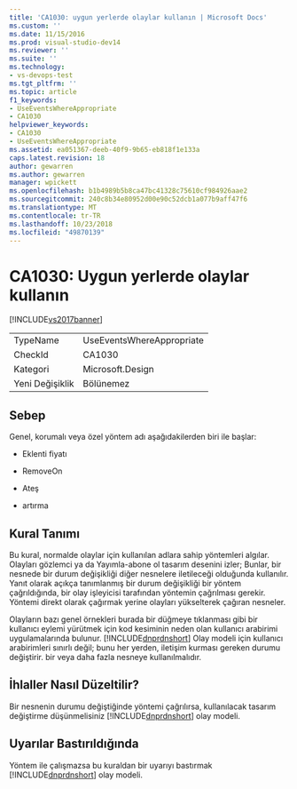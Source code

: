 ```yaml
---
title: 'CA1030: uygun yerlerde olaylar kullanın | Microsoft Docs'
ms.custom: ''
ms.date: 11/15/2016
ms.prod: visual-studio-dev14
ms.reviewer: ''
ms.suite: ''
ms.technology:
- vs-devops-test
ms.tgt_pltfrm: ''
ms.topic: article
f1_keywords:
- UseEventsWhereAppropriate
- CA1030
helpviewer_keywords:
- CA1030
- UseEventsWhereAppropriate
ms.assetid: ea051367-deeb-40f9-9b65-eb818f1e133a
caps.latest.revision: 18
author: gewarren
ms.author: gewarren
manager: wpickett
ms.openlocfilehash: b1b4989b5b8ca47bc41328c75610cf984926aae2
ms.sourcegitcommit: 240c8b34e80952d00e90c52dcb1a077b9aff47f6
ms.translationtype: MT
ms.contentlocale: tr-TR
ms.lasthandoff: 10/23/2018
ms.locfileid: "49870139"
---
```

# <a name="ca1030-use-events-where-appropriate"></a>CA1030: Uygun yerlerde olaylar kullanın
[!INCLUDE[vs2017banner](../includes/vs2017banner.md)]

|||
|-|-|
|TypeName|UseEventsWhereAppropriate|
|CheckId|CA1030|
|Kategori|Microsoft.Design|
|Yeni Değişiklik|Bölünemez|

## <a name="cause"></a>Sebep
 Genel, korumalı veya özel yöntem adı aşağıdakilerden biri ile başlar:

-   Eklenti fiyatı

-   RemoveOn

-   Ateş

-   artırma

## <a name="rule-description"></a>Kural Tanımı
 Bu kural, normalde olaylar için kullanılan adlara sahip yöntemleri algılar. Olayları gözlemci ya da Yayımla-abone ol tasarım desenini izler; Bunlar, bir nesnede bir durum değişikliği diğer nesnelere iletileceği olduğunda kullanılır. Yanıt olarak açıkça tanımlanmış bir durum değişikliği bir yöntem çağrıldığında, bir olay işleyicisi tarafından yöntemin çağrılması gerekir. Yöntemi direkt olarak çağırmak yerine olayları yükselterek çağıran nesneler.

 Olayların bazı genel örnekleri burada bir düğmeye tıklanması gibi bir kullanıcı eylemi yürütmek için kod kesiminin neden olan kullanıcı arabirimi uygulamalarında bulunur. [!INCLUDE[dnprdnshort](../includes/dnprdnshort-md.md)] Olay modeli için kullanıcı arabirimleri sınırlı değil; bunu her yerden, iletişim kurması gereken durumu değiştirir. bir veya daha fazla nesneye kullanılmalıdır.

## <a name="how-to-fix-violations"></a>İhlaller Nasıl Düzeltilir?
 Bir nesnenin durumu değiştiğinde yöntemi çağrılırsa, kullanılacak tasarım değiştirme düşünmelisiniz [!INCLUDE[dnprdnshort](../includes/dnprdnshort-md.md)] olay modeli.

## <a name="when-to-suppress-warnings"></a>Uyarılar Bastırıldığında
 Yöntem ile çalışmazsa bu kuraldan bir uyarıyı bastırmak [!INCLUDE[dnprdnshort](../includes/dnprdnshort-md.md)] olay modeli.



